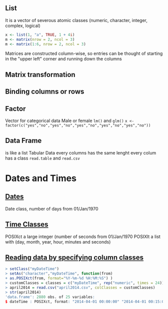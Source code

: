 ## List
It is a vector of severous atomic classes (numeric, 
character, integer, complex, logical)
```r
x <- list(1, "a", TRUE, 1 + 4i)
m <- matrix(nrow = 2, ncol = 3)
m <- matrix(1:6, nrow = 2, ncol = 3)
```
Matrices are constructed column-wise, so entries can be
thought of starting in the "upper left" corner and
running down the columns

## Matrix transformation

## Binding columns or rows

## Factor
Vector for categorical data
Male or female
`lm()` and `glm()`
`x <- factor(c("yes","no","yes","no","yes","no","yes","no","yes","no"))`

## Data Frame
is like a list
Tabular Data
every columns has the same lenght
every colum has a class
`read.table` and `read.csv`

# Dates and Times

## [Dates][2]
Date class, number of days from 01/Jan/1970

## [Time Classes][2]
POSIXct     a large integer (number of seconds from 01/Jan/1970
POSIXlt     a list with (day, month, year, hour, minutes and seconds)


## [Reading data by specifying column classes][1]
```r
> setClass("myDateTime")
> setAs("character","myDateTime", function(from) 
+ as.POSIXct(from, format="%Y-%m-%d %H:%M:%S") )
> customClasses = classes = c("myDateTime", rep("numeric", times = 24))
> april2014 = read.csv("april2014.csv", colClasses = customClasses)
> str(april2014)
'data.frame': 2880 obs. of 25 variables:
$ dateTime : POSIXct, format: "2014-04-01 00:00:00" "2014-04-01 00:15:00" "2014-04-01 00:30:00" ...
```

[1]:https://programming-pages.com/2014/08/30/reading-an-r-data-frame-from-a-file-customized-coercion-for-date-times/ "Reading an R data frame from a file; Customized coercion for date-times"
[2]:https://www.coursera.org/learn/r-programming/lecture/yl7BO/dates-and-times "Dates and Times Coursera"
